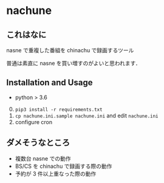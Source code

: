 # nachune

## これはなに
nasne で重複した番組を chinachu で録画するツール

普通は素直に nasne を買い増すのがよいと思われます．

## Installation and Usage
* python > 3.6

0. `pip3 install -r requirements.txt`
0. `cp nachune.ini.sample nachune.ini` and edit `nachune.ini`
0. configure cron

## ダメそうなところ
* 複数台 nasne での動作
* BS/CS を chinachu で録画する際の動作
* 予約が 3 件以上重なった際の動作
